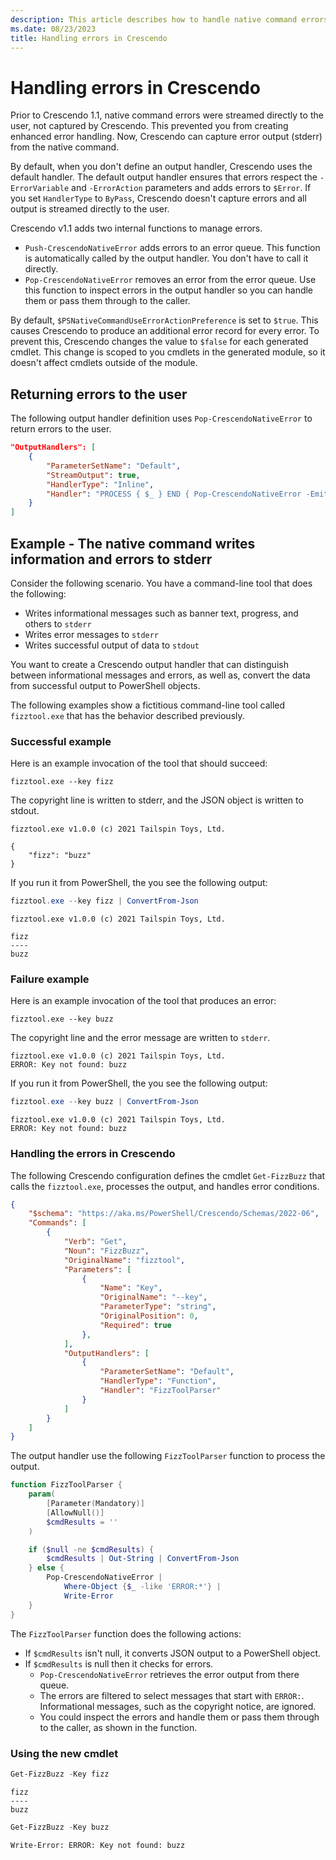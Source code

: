 ```yaml
---
description: This article describes how to handle native command errors in your Crescendo output handler.
ms.date: 08/23/2023
title: Handling errors in Crescendo
---
```

# Handling errors in Crescendo

Prior to Crescendo 1.1, native command errors were streamed directly to the user, not captured by
Crescendo. This prevented you from creating enhanced error handling. Now, Crescendo can capture
error output (stderr) from the native command.

By default, when you don't define an output handler, Crescendo uses the default handler. The default
output handler ensures that errors respect the `-ErrorVariable` and `-ErrorAction` parameters and
adds errors to `$Error`. If you set `HandlerType` to `ByPass`, Crescendo doesn't capture errors and
all output is streamed directly to the user.

Crescendo v1.1 adds two internal functions to manage errors.

- `Push-CrescendoNativeError` adds errors to an error queue. This function is automatically called
  by the output handler. You don't have to call it directly.
- `Pop-CrescendoNativeError` removes an error from the error queue. Use this function to inspect
  errors in the output handler so you can handle them or pass them through to the caller.

By default, `$PSNativeCommandUseErrorActionPreference` is set to `$true`. This causes Crescendo to
produce an additional error record for every error. To prevent this, Crescendo changes the value to
`$false` for each generated cmdlet. This change is scoped to you cmdlets in the generated module, so
it doesn't affect cmdlets outside of the module.

## Returning errors to the user

The following output handler definition uses `Pop-CrescendoNativeError` to return errors to the
user.

```json
"OutputHandlers": [
    {
        "ParameterSetName": "Default",
        "StreamOutput": true,
        "HandlerType": "Inline",
        "Handler": "PROCESS { $_ } END { Pop-CrescendoNativeError -EmitAsError }"
    }
]
```

## Example - The native command writes information and errors to stderr

Consider the following scenario. You have a command-line tool that does the following:

- Writes informational messages such as banner text, progress, and others to `stderr`
- Writes error messages to `stderr`
- Writes successful output of data to `stdout`

You want to create a Crescendo output handler that can distinguish between informational messages
and errors, as well as, convert the data from successful output to PowerShell objects.

The following examples show a fictitious command-line tool called `fizztool.exe` that has the
behavior described previously.

### Successful example

Here is an example invocation of the tool that should succeed:

```
fizztool.exe --key fizz
```

The copyright line is written to stderr, and the JSON object is written to stdout.

```Output
fizztool.exe v1.0.0 (c) 2021 Tailspin Toys, Ltd.

{
    "fizz": "buzz"
}
```

If you run it from PowerShell, the you see the following output:

```powershell
fizztool.exe --key fizz | ConvertFrom-Json
```

```Output
fizztool.exe v1.0.0 (c) 2021 Tailspin Toys, Ltd.

fizz
----
buzz
```

### Failure example

Here is an example invocation of the tool that produces an error:

```
fizztool.exe --key buzz
```

The copyright line and the error message are written to `stderr`.

```Output
fizztool.exe v1.0.0 (c) 2021 Tailspin Toys, Ltd.
ERROR: Key not found: buzz
```

If you run it from PowerShell, the you see the following output:

```powershell
fizztool.exe --key buzz | ConvertFrom-Json
```

```Output
fizztool.exe v1.0.0 (c) 2021 Tailspin Toys, Ltd.
ERROR: Key not found: buzz
```

### Handling the errors in Crescendo

The following Crescendo configuration defines the cmdlet `Get-FizzBuzz` that calls the
`fizztool.exe`, processes the output, and handles error conditions.

```json
{
    "$schema": "https://aka.ms/PowerShell/Crescendo/Schemas/2022-06",
    "Commands": [
        {
            "Verb": "Get",
            "Noun": "FizzBuzz",
            "OriginalName": "fizztool",
            "Parameters": [
                {
                    "Name": "Key",
                    "OriginalName": "--key",
                    "ParameterType": "string",
                    "OriginalPosition": 0,
                    "Required": true
                },
            ],
            "OutputHandlers": [
                {
                    "ParameterSetName": "Default",
                    "HandlerType": "Function",
                    "Handler": "FizzToolParser"
                }
            ]
        }
    ]
}
```

The output handler use the following `FizzToolParser` function to process the output.

```powershell
function FizzToolParser {
    param(
        [Parameter(Mandatory)]
        [AllowNull()]
        $cmdResults = ''
    )

    if ($null -ne $cmdResults) {
        $cmdResults | Out-String | ConvertFrom-Json
    } else {
        Pop-CrescendoNativeError |
            Where-Object {$_ -like 'ERROR:*'} |
            Write-Error
    }
}
```

The `FizzToolParser` function does the following actions:

- If `$cmdResults` isn't null, it converts JSON output to a PowerShell object.
- If `$cmdResults` is null then it checks for errors.
  - `Pop-CrescendoNativeError` retrieves the error output from there queue.
  - The errors are filtered to select messages that start with `ERROR:`. Informational messages,
    such as the copyright notice, are ignored.
  - You could inspect the errors and handle them or pass them through to the caller, as shown in the
    function.

### Using the new cmdlet

```powershell
Get-FizzBuzz -Key fizz
```

```Output
fizz
----
buzz
```

```powershell
Get-FizzBuzz -Key buzz
```

```Output
Write-Error: ERROR: Key not found: buzz
```
